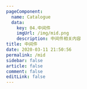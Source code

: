 ```yaml
---
pageComponent: 
  name: Catalogue
  data: 
    key: 04.中间件
    imgUrl: /img/mid.png
    description: 中间件相关内容
title: 中间件
date: 2020-03-11 21:50:56
permalink: /mid
sidebar: false
article: false
comment: false
editLink: false
---
```

